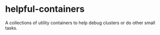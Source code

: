 # helpful-containers

A collections of utility containers to help debug clusters or do other small tasks.
